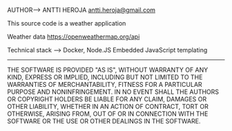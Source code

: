 AUTHOR--> ANTTI HEROJA antti.heroja@gmail.com

This source code is a weather application 

Weather data https://openweathermap.org/api

Technical stack --> 
Docker,
Node.JS
Embedded JavaScript templating

**********************
THE SOFTWARE IS PROVIDED "AS IS", WITHOUT WARRANTY OF ANY KIND, EXPRESS OR IMPLIED, INCLUDING BUT NOT LIMITED TO THE WARRANTIES OF MERCHANTABILITY, FITNESS FOR A PARTICULAR PURPOSE AND NONINFRINGEMENT. IN NO EVENT SHALL THE AUTHORS OR COPYRIGHT HOLDERS BE LIABLE FOR ANY CLAIM, DAMAGES OR OTHER LIABILITY, WHETHER IN AN ACTION OF CONTRACT, TORT OR OTHERWISE, ARISING FROM, OUT OF OR IN CONNECTION WITH THE SOFTWARE OR THE USE OR OTHER DEALINGS IN THE SOFTWARE.
